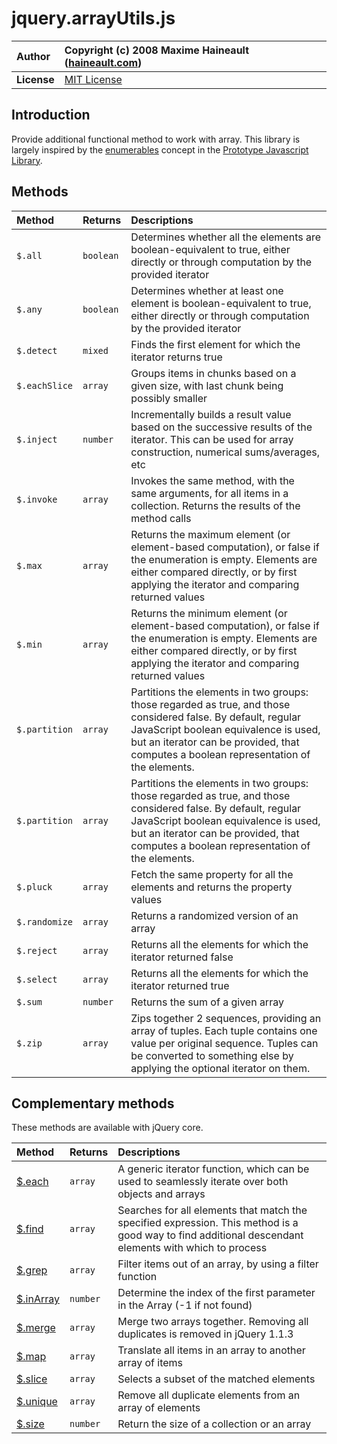 # jquery.arrayUtils.js #

| **Author** | Copyright (c) 2008 Maxime Haineault ([haineault.com](http://haineault.com)) |
|:-----------|:----------------------------------------------------------------------------|
| **License** | [MIT License](http://www.opensource.org/licenses/mit-license.php)           |



## Introduction ##

Provide additional functional method to work with array. This library is largely inspired by the [enumerables](http://www.prototypejs.org/api/enumerable) concept in the [Prototype Javascript Library](http://www.prototypejs.org/).

## Methods ##

| **Method** | **Returns** | **Descriptions** |
|:-----------|:------------|:-----------------|
| `$.all`    | `boolean`   | Determines whether all the elements are boolean-equivalent to true, either directly or through computation by the provided iterator |
| `$.any`    | `boolean`   | Determines whether at least one element is boolean-equivalent to true, either directly or through computation by the provided iterator |
| `$.detect` | `mixed`     | Finds the first element for which the iterator returns true |
| `$.eachSlice` | `array`     | Groups items in chunks based on a given size, with last chunk being possibly smaller |
| `$.inject` | `number`    | Incrementally builds a result value based on the successive results of the iterator. This can be used for array construction, numerical sums/averages, etc |
| `$.invoke` | `array`     | Invokes the same method, with the same arguments, for all items in a collection. Returns the results of the method calls |
| `$.max`    | `array`     | Returns the maximum element (or element-based computation), or false if the enumeration is empty. Elements are either compared directly, or by first applying the iterator and comparing returned values |
| `$.min`    | `array`     | Returns the minimum element (or element-based computation), or false if the enumeration is empty. Elements are either compared directly, or by first applying the iterator and comparing returned values |
| `$.partition` | `array`     | Partitions the elements in two groups: those regarded as true, and those considered false. By default, regular JavaScript boolean equivalence is used, but an iterator can be provided, that computes a boolean representation of the elements. |
| `$.partition` | `array`     | Partitions the elements in two groups: those regarded as true, and those considered false. By default, regular JavaScript boolean equivalence is used, but an iterator can be provided, that computes a boolean representation of the elements. |
| `$.pluck`  | `array`     | Fetch the same property for all the elements and returns the property values |
| `$.randomize` | `array`     | Returns a randomized version of an array |
| `$.reject` | `array`     | Returns all the elements for which the iterator returned false |
| `$.select` | `array`     | Returns all the elements for which the iterator returned true |
| `$.sum`    | `number`    | Returns the sum of a given array |
| `$.zip`    | `array`     | Zips together 2 sequences, providing an array of tuples. Each tuple contains one value per original sequence. Tuples can be converted to something else by applying the optional iterator on them. |

## Complementary methods ##

These methods are available with jQuery core.

| **Method** | **Returns** | **Descriptions** |
|:-----------|:------------|:-----------------|
| [$.each](http://docs.jquery.com/Utilities/jQuery.each) | `array`     | A generic iterator function, which can be used to seamlessly iterate over both objects and arrays |
| [$.find](http://docs.jquery.com/Utilities/jQuery.find) | `array`     | Searches for all elements that match the specified expression. This method is a good way to find additional descendant elements with which to process |
| [$.grep](http://docs.jquery.com/Utilities/jQuery.grep) | `array`     | Filter items out of an array, by using a filter function |
| [$.inArray](http://docs.jquery.com/Utilities/jQuery.inArray) | `number`    | Determine the index of the first parameter in the Array (-1 if not found) |
| [$.merge](http://docs.jquery.com/Utilities/jQuery.merge) | `array`     | Merge two arrays together. Removing all duplicates is removed in jQuery 1.1.3 |
| [$.map](http://docs.jquery.com/Utilities/jQuery.map) | `array`     | Translate all items in an array to another array of items |
| [$.slice](http://docs.jquery.com/Traversing/slice#startend) | `array`     | Selects a subset of the matched elements |
| [$.unique](http://docs.jquery.com/Utilities/jQuery.unique) | `array`     | Remove all duplicate elements from an array of elements |
| [$.size](http://docs.jquery.com/Utilities/jQuery.size) | `number`    | Return the size of a collection or an array |